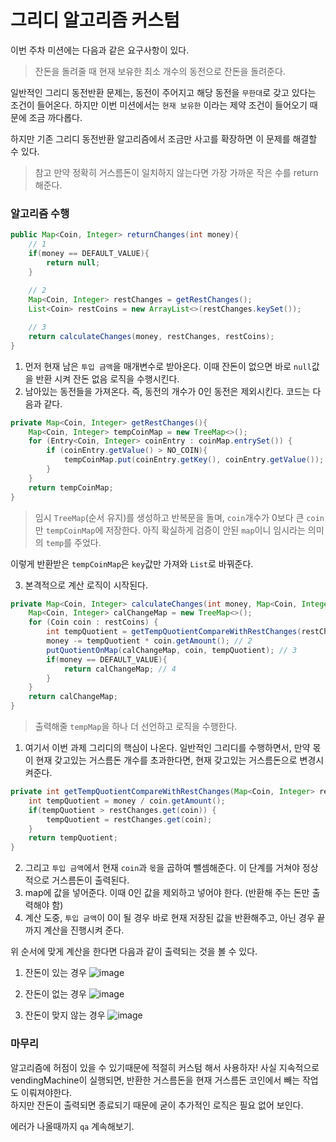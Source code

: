 # 그리디 알고리즘 커스텀
이번 주차 미션에는 다음과 같은 요구사항이 있다.

> 잔돈을 돌려줄 때 현재 보유한 최소 개수의 동전으로 잔돈을 돌려준다.

일반적인 그리디 동전반환 문제는, 동전이 주어지고 해당 동전을 ```무한대```로 갖고 있다는 조건이 들어온다.
하지만 이번 미션에서는 ```현재 보유한``` 이라는 제약 조건이 들어오기 때문에 조금 까다롭다.

하지만 기존 그리디 동전반환 알고리즘에서 조금만 사고를 확장하면 이 문제를 해결할 수 있다.
> 참고 만약 정확히 거스름돈이 일치하지 않는다면 가장 가까운 작은 수를 return 해준다.


### 알고리즘 수행

```java
public Map<Coin, Integer> returnChanges(int money){
    // 1
    if(money == DEFAULT_VALUE){
        return null;
    }
    
    // 2
    Map<Coin, Integer> restChanges = getRestChanges();
    List<Coin> restCoins = new ArrayList<>(restChanges.keySet());

    // 3
    return calculateChanges(money, restChanges, restCoins);
}
```
1. 먼저 현재 남은 ```투입 금액```을 매개변수로 받아온다. 이때 잔돈이 없으면 바로 ```null```값을 반환 시켜 잔돈 없음 로직을 수행시킨다.
2. 남아있는 동전들을 가져온다. 즉, 동전의 개수가 0인 동전은 제외시킨다. 코드는 다음과 같다.

```java
private Map<Coin, Integer> getRestChanges(){
    Map<Coin, Integer> tempCoinMap = new TreeMap<>();
    for (Entry<Coin, Integer> coinEntry : coinMap.entrySet()) {
        if (coinEntry.getValue() > NO_COIN){
            tempCoinMap.put(coinEntry.getKey(), coinEntry.getValue());
        }
    }
    return tempCoinMap;
}
```
> 임시 ```TreeMap```(순서 유지)를 생성하고 반복문을 돌며, ```coin```개수가 0보다 큰 ```coin```만 ```tempCoinMap```에 저장한다.
> 아직 확실하게 검증이 안된 ```map```이니 임시라는 의미의 ```temp```를 주었다.

이렇게 반환받은 ```tempCoinMap```은 ```key```값만 가져와 ```List```로 바꿔준다.

3. 본격적으로 계산 로직이 시작된다.
```java
private Map<Coin, Integer> calculateChanges(int money, Map<Coin, Integer> restChanges, List<Coin> restCoins) {
    Map<Coin, Integer> calChangeMap = new TreeMap<>();
    for (Coin coin : restCoins) {
        int tempQuotient = getTempQuotientCompareWithRestChanges(restChanges, money, coin); // 1
        money -= tempQuotient * coin.getAmount(); // 2
        putQuotientOnMap(calChangeMap, coin, tempQuotient); // 3
        if(money == DEFAULT_VALUE){
            return calChangeMap; // 4
        }
    }
    return calChangeMap;
}
```

> 출력해줄 ```tempMap```을 하나 더 선언하고 로직을 수행한다.

1. 여기서 이번 과제 그리디의 핵심이 나온다. 일반적인 그리디를 수행하면서, 만약 몫이 현재 갖고있는 거스름돈 개수를 초과한다면, 현재 갖고있는 거스름돈으로 변경시켜준다.

```java
private int getTempQuotientCompareWithRestChanges(Map<Coin, Integer> restChanges, int money, Coin coin) {
    int tempQuotient = money / coin.getAmount();
    if(tempQuotient > restChanges.get(coin)) {
        tempQuotient = restChanges.get(coin);
    }
    return tempQuotient;
}
```

2. 그리고 ```투입 금액```에서 현재 ```coin```과 ```몫```을 곱하여 뺄셈해준다. 이 단계를 거쳐야 정상적으로 거스름돈이 출력된다.
3. map에 값을 넣어준다. 이때 0인 값을 제외하고 넣어야 한다. (반환해 주는 돈만 출력해야 함)
4. 계산 도중, ```투입 금액```이 0이 될 경우 바로 현재 저장된 값을 반환해주고, 아닌 경우 끝까지 계산을 진행시켜 준다.


위 순서에 맞게 계산을 한다면 다음과 같이 출력되는 것을 볼 수 있다.

1. 잔돈이 있는 경우
![image](https://user-images.githubusercontent.com/87312401/145256106-2f35eb76-40d1-49cf-bb13-f86ac810b27c.png)

2. 잔돈이 없는 경우
![image](https://user-images.githubusercontent.com/87312401/145256199-3796aa0a-e9c8-4039-a6db-78a94672f9a4.png)

3. 잔돈이 맞지 않는 경우
![image](https://user-images.githubusercontent.com/87312401/145256736-5afd3da9-f2fe-455b-8959-f5a069e2352a.png)


### 마무리
알고리즘에 허점이 있을 수 있기때문에 적절히 커스텀 해서 사용하자!
사실 지속적으로 vendingMachine이 실행되면, 반환한 거스름돈을 현재 거스름돈 코인에서 빼는 작업도 이뤄져야한다.  
하지만 잔돈이 출력되면 종료되기 때문에 굳이 추가적인 로직은 필요 없어 보인다.

에러가 나올때까지 ```qa``` 계속해보기.

